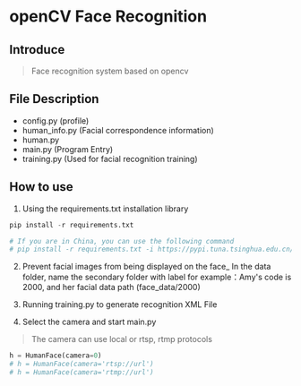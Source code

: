 # openCV Face Recognition

## Introduce
> Face recognition system based on opencv


## File Description
- config.py (profile)
- human_info.py (Facial correspondence information)
- human.py
- main.py (Program Entry)
- training.py (Used for facial recognition training)


## How to use
1. Using the requirements.txt installation library
``` python
pip install -r requirements.txt

# If you are in China, you can use the following command
# pip install -r requirements.txt -i https://pypi.tuna.tsinghua.edu.cn/simple
```
2. Prevent facial images from being displayed on the face_ In the data folder, name the secondary folder with label
for example：Amy's code is 2000, and her facial data path (face_data/2000)

1. Running training.py to generate recognition XML File

2. Select the camera and start main.py
> The camera can use local or rtsp, rtmp protocols
``` python
h = HumanFace(camera=0)
# h = HumanFace(camera='rtsp://url')
# h = HumanFace(camera='rtmp://url')
```
